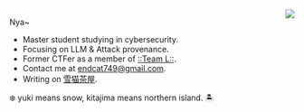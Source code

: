 <!-- <p align="center">
<img src="https://raw.githubusercontent.com/Endcat/Endcat/master/banner.png" />
</p> -->

<img src="https://moe-counter--nriver1.repl.co/get/@Endcat?theme=asoul" align="right"/>

Nya~
- Master student studying in cybersecurity.
- Focusing on LLM & Attack provenance.
- Former CTFer as a member of [::Team L::](https://l.xdsec.org/about.html).
- Contact me at [endcat749@gmail.com](mailto:endcat749@gmail.com).
- Writing on [雪猫茶屋](https://mashiro.link).

❄️ yuki means snow, kitajima means northern island. 🏝️
